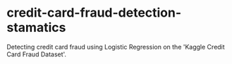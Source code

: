 # credit-card-fraud-detection-stamatics
Detecting credit card fraud using Logistic Regression on the 'Kaggle Credit Card Fraud Dataset'.
